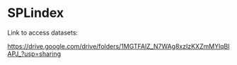 # SPLindex

Link to access datasets:

https://drive.google.com/drive/folders/1MGTFAlZ_N7WAg8xzIzKXZmMYlqBlAPJ_?usp=sharing

